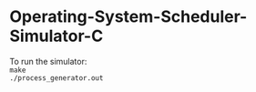 # Operating-System-Scheduler-Simulator-C


To run the simulator:<Br>
`make` <br>
`./process_generator.out`
